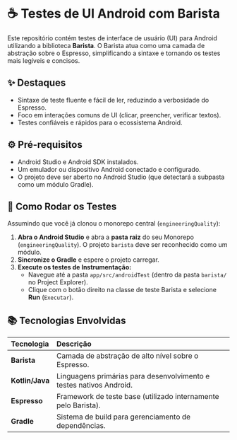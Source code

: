 # ☕ Testes de UI Android com Barista

Este repositório contém testes de interface de usuário (UI) para Android utilizando a biblioteca **Barista**. O Barista atua como uma camada de abstração sobre o Espresso, simplificando a sintaxe e tornando os testes mais legíveis e concisos.

## ✨ Destaques
- Sintaxe de teste fluente e fácil de ler, reduzindo a verbosidade do Espresso.
- Foco em interações comuns de UI (clicar, preencher, verificar textos).
- Testes confiáveis e rápidos para o ecossistema Android.

## ⚙️ Pré-requisitos
- Android Studio e Android SDK instalados.
- Um emulador ou dispositivo Android conectado e configurado.
- O projeto deve ser aberto no Android Studio (que detectará a subpasta como um módulo Gradle).

## 🚀 Como Rodar os Testes

Assumindo que você já clonou o monorepo central (`engineeringQuality`):

1.  **Abra o Android Studio** e abra a **pasta raiz** do seu Monorepo (`engineeringQuality`). O projeto `barista` deve ser reconhecido como um módulo.
2.  **Sincronize o Gradle** e espere o projeto carregar.
3.  **Execute os testes de Instrumentação:**
    - Navegue até a pasta `app/src/androidTest` (dentro da pasta `barista/` no Project Explorer).
    - Clique com o botão direito na classe de teste Barista e selecione **Run** (`Executar`).

## 📚 Tecnologias Envolvidas
| Tecnologia | Descrição |
| :--- | :--- |
| **Barista** | Camada de abstração de alto nível sobre o Espresso. |
| **Kotlin/Java** | Linguagens primárias para desenvolvimento e testes nativos Android. |
| **Espresso** | Framework de teste base (utilizado internamente pelo Barista). |
| **Gradle** | Sistema de build para gerenciamento de dependências. |